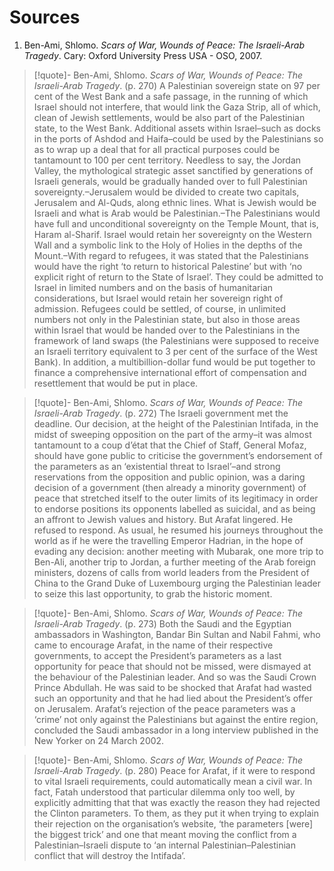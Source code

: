 # Sources
1. Ben-Ami, Shlomo. *Scars of War, Wounds of Peace: The Israeli-Arab Tragedy*. Cary: Oxford University Press USA - OSO, 2007.


>[!quote]- Ben-Ami, Shlomo. *Scars of War, Wounds of Peace: The Israeli-Arab Tragedy*. (p. 270)
>A Palestinian sovereign state on 97 per cent of the West Bank and a safe passage, in the running of which Israel should not interfere, that would link the Gaza Strip, all of which, clean of Jewish settlements, would be also part of the Palestinian state, to the West Bank. Additional assets within Israel–such as docks in the ports of Ashdod and Haifa–could be used by the Palestinians so as to wrap up a deal that for all practical purposes could be tantamount to 100 per cent territory. Needless to say, the Jordan Valley, the mythological strategic asset sanctified by generations of Israeli generals, would be gradually handed over to full Palestinian sovereignty.–Jerusalem would be divided to create two capitals, Jerusalem and Al-Quds, along ethnic lines. What is Jewish would be Israeli and what is Arab would be Palestinian.–The Palestinians would have full and unconditional sovereignty on the Temple Mount, that is, Haram al-Sharif. Israel would retain her sovereignty on the Western Wall and a symbolic link to the Holy of Holies in the depths of the Mount.–With regard to refugees, it was stated that the Palestinians would have the right ‘to return to historical Palestine’ but with ‘no explicit right of return to the State of Israel’. They could be admitted to Israel in limited numbers and on the basis of humanitarian considerations, but Israel would retain her sovereign right of admission. Refugees could be settled, of course, in unlimited numbers not only in the Palestinian state, but also in those areas within Israel that would be handed over to the Palestinians in the framework of land swaps (the Palestinians were supposed to receive an Israeli territory equivalent to 3 per cent of the surface of the West Bank). In addition, a multibillion-dollar fund would be put together to finance a comprehensive international effort of compensation and resettlement that would be put in place.

>[!quote]- Ben-Ami, Shlomo. *Scars of War, Wounds of Peace: The Israeli-Arab Tragedy*. (p. 272)
>The Israeli government met the deadline. Our decision, at the height of the Palestinian Intifada, in the midst of sweeping opposition on the part of the army–it was almost tantamount to a coup d’état that the Chief of Staff, General Mofaz, should have gone public to criticise the government’s endorsement of the parameters as an ‘existential threat to Israel’–and strong reservations from the opposition and public opinion, was a daring decision of a government (then already a minority government) of peace that stretched itself to the outer limits of its legitimacy in order to endorse positions its opponents labelled as suicidal, and as being an affront to Jewish values and history. But Arafat lingered. He refused to respond. As usual, he resumed his journeys throughout the world as if he were the travelling Emperor Hadrian, in the hope of evading any decision: another meeting with Mubarak, one more trip to Ben-Ali, another trip to Jordan, a further meeting of the Arab foreign ministers, dozens of calls from world leaders from the President of China to the Grand Duke of Luxembourg urging the Palestinian leader to seize this last opportunity, to grab the historic moment.

>[!quote]- Ben-Ami, Shlomo. *Scars of War, Wounds of Peace: The Israeli-Arab Tragedy*. (p. 273)
>Both the Saudi and the Egyptian ambassadors in Washington, Bandar Bin Sultan and Nabil Fahmi, who came to encourage Arafat, in the name of their respective governments, to accept the President’s parameters as a last opportunity for peace that should not be missed, were dismayed at the behaviour of the Palestinian leader. And so was the Saudi Crown Prince Abdullah. He was said to be shocked that Arafat had wasted such an opportunity and that he had lied about the President’s offer on Jerusalem. Arafat’s rejection of the peace parameters was a ‘crime’ not only against the Palestinians but against the entire region, concluded the Saudi ambassador in a long interview published in the New Yorker on 24 March 2002.

>[!quote]- Ben-Ami, Shlomo. *Scars of War, Wounds of Peace: The Israeli-Arab Tragedy*. (p. 280)
>Peace for Arafat, if it were to respond to vital Israeli requirements, could automatically mean a civil war. In fact, Fatah understood that particular dilemma only too well, by explicitly admitting that that was exactly the reason they had rejected the Clinton parameters. To them, as they put it when trying to explain their rejection on the organisation’s website, ‘the parameters [were] the biggest trick’ and one that meant moving the conflict from a Palestinian–Israeli dispute to ‘an internal Palestinian–Palestinian conflict that will destroy the Intifada’.

